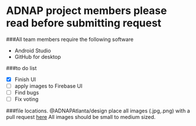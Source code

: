 # ADNAP project members please read before submitting request

###All team members require the following software
- Android Studio
- GitHub for desktop


###to do list
- [x] Finish UI
- [ ] apply images to Firebase UI
- [ ] Find bugs
- [ ] Fix voting

###file locations. @ADNAPAtlanta/design
place all images (.jpg,.png) with a pull request [here](https://github.com/ADNAPAtlanta/schoolevents2/tree/master/app/src/main/res/drawable)
All images should be small to medium sized.
